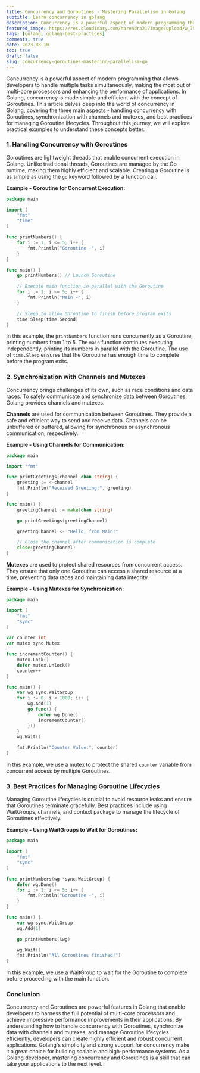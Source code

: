 ```yaml
---
title: Concurrency and Goroutines - Mastering Parallelism in Golang
subtitle: Learn concurrency in golang
description: Concurrency is a powerful aspect of modern programming that allows developers to handle multiple tasks simultaneously, making the most out of multi-core processors and enhancing the performance of applications.
featured_image: https://res.cloudinary.com/harendra21/image/upload/w_750/awesome-go-lang/xomfm3cx84cftpps3iq6_f4pmt5.jpg
tags: [golang, golang-best-practices]
comments: true
date: 2023-08-10
toc: true
draft: false
slug: concurrency-goroutines-mastering-parallelism-go
---
```


Concurrency is a powerful aspect of modern programming that allows developers to handle multiple tasks simultaneously, making the most out of multi-core processors and enhancing the performance of applications. In Golang, concurrency is made simple and efficient with the concept of Goroutines. This article delves deep into the world of concurrency in Golang, covering the three main aspects - handling concurrency with Goroutines, synchronization with channels and mutexes, and best practices for managing Goroutine lifecycles. Throughout this journey, we will explore practical examples to understand these concepts better.

### 1. Handling Concurrency with Goroutines

Goroutines are lightweight threads that enable concurrent execution in Golang. Unlike traditional threads, Goroutines are managed by the Go runtime, making them highly efficient and scalable. Creating a Goroutine is as simple as using the `go` keyword followed by a function call.

**Example - Goroutine for Concurrent Execution:**

```go
package main

import (
	"fmt"
	"time"
)

func printNumbers() {
	for i := 1; i <= 5; i++ {
		fmt.Println("Goroutine -", i)
	}
}

func main() {
	go printNumbers() // Launch Goroutine

	// Execute main function in parallel with the Goroutine
	for i := 1; i <= 5; i++ {
		fmt.Println("Main -", i)
	}

	// Sleep to allow Goroutine to finish before program exits
	time.Sleep(time.Second)
}
```

In this example, the `printNumbers` function runs concurrently as a Goroutine, printing numbers from 1 to 5. The `main` function continues executing independently, printing its numbers in parallel with the Goroutine. The use of `time.Sleep` ensures that the Goroutine has enough time to complete before the program exits.

### 2. Synchronization with Channels and Mutexes

Concurrency brings challenges of its own, such as race conditions and data races. To safely communicate and synchronize data between Goroutines, Golang provides channels and mutexes.

**Channels** are used for communication between Goroutines. They provide a safe and efficient way to send and receive data. Channels can be unbuffered or buffered, allowing for synchronous or asynchronous communication, respectively.

**Example - Using Channels for Communication:**

```go
package main

import "fmt"

func printGreetings(channel chan string) {
	greeting := <-channel
	fmt.Println("Received Greeting:", greeting)
}

func main() {
	greetingChannel := make(chan string)

	go printGreetings(greetingChannel)

	greetingChannel <- "Hello, from Main!"

	// Close the channel after communication is complete
	close(greetingChannel)
}
```

**Mutexes** are used to protect shared resources from concurrent access. They ensure that only one Goroutine can access a shared resource at a time, preventing data races and maintaining data integrity.

**Example - Using Mutexes for Synchronization:**

```go
package main

import (
	"fmt"
	"sync"
)

var counter int
var mutex sync.Mutex

func incrementCounter() {
	mutex.Lock()
	defer mutex.Unlock()
	counter++
}

func main() {
	var wg sync.WaitGroup
	for i := 0; i < 1000; i++ {
		wg.Add(1)
		go func() {
			defer wg.Done()
			incrementCounter()
		}()
	}
	wg.Wait()

	fmt.Println("Counter Value:", counter)
}
```

In this example, we use a mutex to protect the shared `counter` variable from concurrent access by multiple Goroutines.

### 3. Best Practices for Managing Goroutine Lifecycles

Managing Goroutine lifecycles is crucial to avoid resource leaks and ensure that Goroutines terminate gracefully. Best practices include using WaitGroups, channels, and context package to manage the lifecycle of Goroutines effectively.

**Example - Using WaitGroups to Wait for Goroutines:**

```go
package main

import (
	"fmt"
	"sync"
)

func printNumbers(wg *sync.WaitGroup) {
	defer wg.Done()
	for i := 1; i <= 5; i++ {
		fmt.Println("Goroutine -", i)
	}
}

func main() {
	var wg sync.WaitGroup
	wg.Add(1)

	go printNumbers(&wg)

	wg.Wait()
	fmt.Println("All Goroutines finished!")
}
```

In this example, we use a WaitGroup to wait for the Goroutine to complete before proceeding with the main function.

### Conclusion

Concurrency and Goroutines are powerful features in Golang that enable developers to harness the full potential of multi-core processors and achieve impressive performance improvements in their applications. By understanding how to handle concurrency with Goroutines, synchronize data with channels and mutexes, and manage Goroutine lifecycles efficiently, developers can create highly efficient and robust concurrent applications. Golang's simplicity and strong support for concurrency make it a great choice for building scalable and high-performance systems. As a Golang developer, mastering concurrency and Goroutines is a skill that can take your applications to the next level.